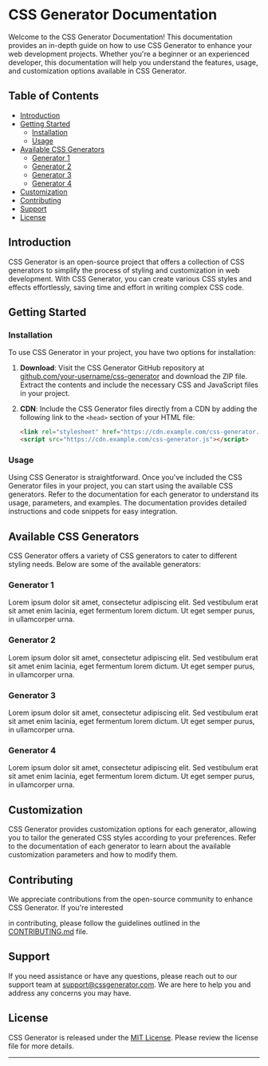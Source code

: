 

# CSS Generator Documentation

Welcome to the CSS Generator Documentation! This documentation provides an in-depth guide on how to use CSS Generator to enhance your web development projects. Whether you're a beginner or an experienced developer, this documentation will help you understand the features, usage, and customization options available in CSS Generator.

## Table of Contents

- [Introduction](#introduction)
- [Getting Started](#getting-started)
  - [Installation](#installation)
  - [Usage](#usage)
- [Available CSS Generators](#available-css-generators)
  - [Generator 1](#generator-1)
  - [Generator 2](#generator-2)
  - [Generator 3](#generator-3)
  - [Generator 4](#generator-4)
- [Customization](#customization)
- [Contributing](#contributing)
- [Support](#support)
- [License](#license)

## Introduction

CSS Generator is an open-source project that offers a collection of CSS generators to simplify the process of styling and customization in web development. With CSS Generator, you can create various CSS styles and effects effortlessly, saving time and effort in writing complex CSS code.

## Getting Started

### Installation

To use CSS Generator in your project, you have two options for installation:

1. **Download**: Visit the CSS Generator GitHub repository at [github.com/your-username/css-generator](https://github.com/your-username/css-generator) and download the ZIP file. Extract the contents and include the necessary CSS and JavaScript files in your project.

2. **CDN**: Include the CSS Generator files directly from a CDN by adding the following link to the `<head>` section of your HTML file:

   ```html
   <link rel="stylesheet" href="https://cdn.example.com/css-generator.css">
   <script src="https://cdn.example.com/css-generator.js"></script>
   ```

### Usage

Using CSS Generator is straightforward. Once you've included the CSS Generator files in your project, you can start using the available CSS generators. Refer to the documentation for each generator to understand its usage, parameters, and examples. The documentation provides detailed instructions and code snippets for easy integration.

## Available CSS Generators

CSS Generator offers a variety of CSS generators to cater to different styling needs. Below are some of the available generators:

### Generator 1

Lorem ipsum dolor sit amet, consectetur adipiscing elit. Sed vestibulum erat sit amet enim lacinia, eget fermentum lorem dictum. Ut eget semper purus, in ullamcorper urna.

### Generator 2

Lorem ipsum dolor sit amet, consectetur adipiscing elit. Sed vestibulum erat sit amet enim lacinia, eget fermentum lorem dictum. Ut eget semper purus, in ullamcorper urna.

### Generator 3

Lorem ipsum dolor sit amet, consectetur adipiscing elit. Sed vestibulum erat sit amet enim lacinia, eget fermentum lorem dictum. Ut eget semper purus, in ullamcorper urna.

### Generator 4

Lorem ipsum dolor sit amet, consectetur adipiscing elit. Sed vestibulum erat sit amet enim lacinia, eget fermentum lorem dictum. Ut eget semper purus, in ullamcorper urna.

## Customization

CSS Generator provides customization options for each generator, allowing you to tailor the generated CSS styles according to your preferences. Refer to the documentation of each generator to learn about the available customization parameters and how to modify them.

## Contributing

We appreciate contributions from the open-source community to enhance CSS Generator. If you're interested

 in contributing, please follow the guidelines outlined in the [CONTRIBUTING.md](https://github.com/your-username/css-generator/blob/main/CONTRIBUTING.md) file.

## Support

If you need assistance or have any questions, please reach out to our support team at support@cssgenerator.com. We are here to help you and address any concerns you may have.

## License

CSS Generator is released under the [MIT License](https://github.com/your-username/css-generator/blob/main/LICENSE). Please review the license file for more details.

---

